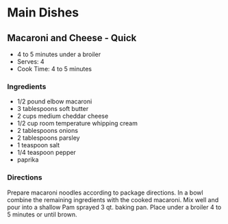 # Main Dishes

## Macaroni and Cheese - Quick

* 4 to 5 minutes under a broiler
* Serves: 4
* Cook Time: 4 to 5 minutes

### Ingredients

* 1/2 pound elbow macaroni
* 3 tablespoons soft butter
* 2 cups medium cheddar cheese
* 1/2 cup room temperature whipping cream
* 2 tablespoons onions
* 2 tablespoons parsley
* 1 teaspoon salt
* 1/4 teaspoon pepper
* paprika

### Directions

Prepare macaroni noodles according to package directions. In a bowl combine the remaining ingredients with the cooked macaroni. Mix well and pour into a shallow Pam sprayed 3 qt. baking pan. Place under a broiler 4 to 5 minutes or until brown.

